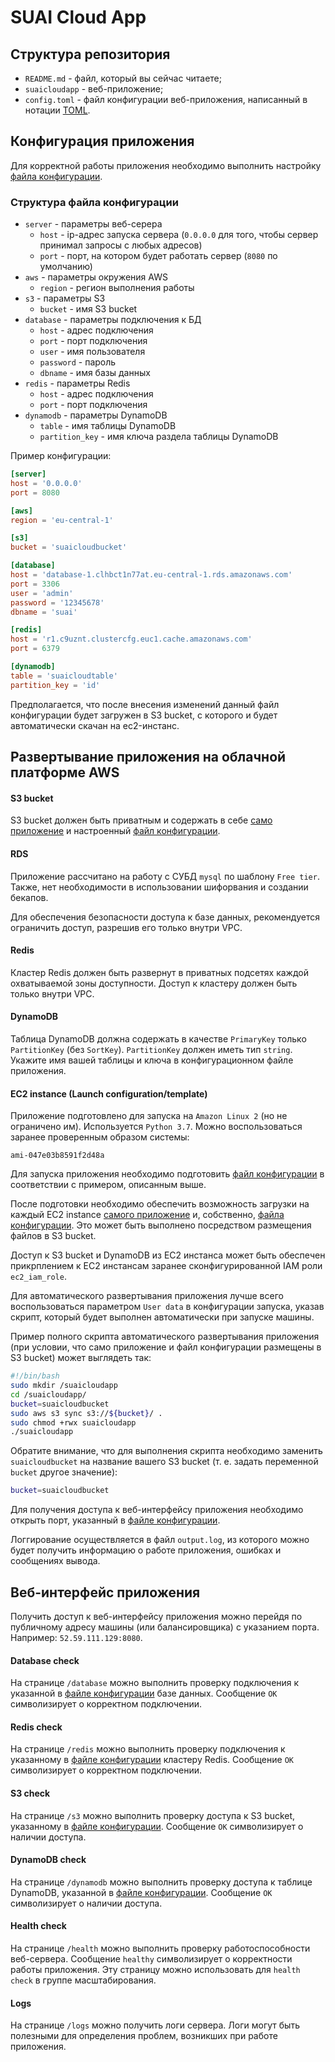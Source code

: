 # SUAI Cloud App

## Структура репозитория

* `README.md` - файл, который вы сейчас читаете;
* `suaicloudapp` - веб-приложение;
* `config.toml` - файл конфигурации веб-приложения, написанный в нотации [TOML](https://ru.wikipedia.org/wiki/TOML).

## Конфигурация приложения

Для корректной работы приложения необходимо выполнить настройку [файла конфигурации](config.toml).

### Структура файла конфигурации
* `server` - параметры веб-серера
  * `host` - ip-адрес запуска сервера (`0.0.0.0` для того, чтобы сервер принимал запросы с любых адресов)
  * `port` - порт, на котором будет работать сервер (`8080` по умолчанию)
* `aws` - параметры окружения AWS
  * `region` - регион выполнения работы
* `s3` - параметры S3
  * `bucket` - имя S3 bucket
* `database` - параметры подключения к БД
  * `host` - адрес подключения
  * `port` - порт подключения
  * `user` - имя пользователя
  * `password` - пароль
  * `dbname` - имя базы данных
* `redis` - параметры Redis
  * `host` - адрес подключения
  * `port` - порт подключения
* `dynamodb` - параметры DynamoDB
  * `table` - имя таблицы DynamoDB
  * `partition_key` - имя ключа раздела таблицы DynamoDB

Пример конфигурации:

```toml
[server]
host = '0.0.0.0'
port = 8080

[aws]
region = 'eu-central-1'

[s3]
bucket = 'suaicloudbucket'

[database]
host = 'database-1.clhbct1n77at.eu-central-1.rds.amazonaws.com'
port = 3306
user = 'admin'
password = '12345678'
dbname = 'suai'

[redis]
host = 'r1.c9uznt.clustercfg.euc1.cache.amazonaws.com'
port = 6379

[dynamodb]
table = 'suaicloudtable'
partition_key = 'id'
```

Предполагается, что после внесения изменений данный файл конфигурации будет загружен в S3 bucket, с которого и будет автоматически скачан на ec2-инстанс.

## Развертывание приложения на облачной платформе AWS

#### S3 bucket

S3 bucket должен быть приватным и содержать в себе [само приложение](suaicloudapp) и настроенный [файл конфигурации](config.toml).

#### RDS

Приложение рассчитано на работу с СУБД `mysql` по шаблону `Free tier`. Также, нет необходимости в использовании шифорвания и создании бекапов. 

Для обеспечения безопасности доступа к базе данных, рекомендуется ограничить доступ, разрешив его только внутри VPC.

#### Redis

Кластер Redis должен быть развернут в приватных подсетях каждой охватываемой зоны доступности. Доступ к кластеру должен быть только внутри VPC.

#### DynamoDB

Таблица DynamoDB должна содержать в качестве `PrimaryKey` только `PartitionKey` (без `SortKey`). `PartitionKey` должен иметь тип `string`. Укажите имя вашей таблицы и ключа в конфигурационном файле приложения.

#### EC2 instance (Launch configuration/template)

Приложение подготовлено для запуска на `Amazon Linux 2` (но не ограничено им). Используется `Python 3.7`.  Можно воспользоваться заранее проверенным образом системы:

```
ami-047e03b8591f2d48a
```

Для запуска приложения необходимо подготовить [файл конфигурации](config.toml) в соответствии с примером, описанным выше.

После подготовки необходимо обеспечить возможность загрузки на каждый EC2 instance [самого приложение](suaicloudapp) и, собственно, [файла конфигурации](config.toml). Это может быть выполнено посредством размещения файлов в S3 bucket.

Доступ к S3 bucket и DynamoDB из EC2 инстанса может быть обеспечен прикрплением к EC2 инстансам заранее сконфигурированной IAM роли `ec2_iam_role`.

Для автоматического развертывания приложения лучше всего воспользоваться параметром `User data` в конфигурации запуска, указав скрипт, который будет выполнен автоматически при запуске машины.

Пример полного скрипта автоматического развертывания приложения (при условии, что само приложение и файл конфигурации размещены в S3 bucket) может выглядеть так:

```bash
#!/bin/bash
sudo mkdir /suaicloudapp
cd /suaicloudapp/
bucket=suaicloudbucket
sudo aws s3 sync s3://${bucket}/ .
sudo chmod +rwx suaicloudapp
./suaicloudapp
```

Обратите внимание, что для выполнения скрипта необходимо заменить `suaicloudbucket` на название вашего S3 bucket (т. е. задать переменной `bucket` другое значение):

```bash
bucket=suaicloudbucket
```

Для получения доступа к веб-интерфейсу приложения необходимо открыть порт, указанный в [файле конфигурации](config.toml).

Логгирование осуществляется в файл `output.log`, из которого можно будет получить информацию о работе приложения, ошибках и сообщениях вывода.

## Веб-интерфейс приложения

Получить доступ к веб-интерфейсу приложения можно перейдя по публичному адресу машины (или балансировщика) с указанием порта. Например: `52.59.111.129:8080`.

#### Database check

На странице `/database` можно выполнить проверку подключения к указанной в [файле конфигурации](config.toml) базе данных. Сообщение `OK` символизирует о корректном подключении.

#### Redis check

На странице `/redis` можно выполнить проверку подключения к указанному в [файле конфигурации](config.toml) кластеру Redis. Сообщение `OK` символизирует о корректном подключении.

#### S3 check

На странице `/s3` можно выполнить проверку доступа к S3 bucket, указанному в [файле конфигурации](config.toml). Сообщение `OK` символизирует о наличии доступа.

#### DynamoDB check

На странице `/dynamodb` можно выполнить проверку доступа к таблице DynamoDB, указанной в [файле конфигурации](config.toml). Сообщение `OK` символизирует о наличии доступа.

#### Health check

На странице `/health` можно выполнить проверку работоспособности веб-сервера. Сообщение `healthy` символизирует о корректности работы приложения. Эту страницу можно использовать для `health check` в группе масштабирования.

#### Logs

На странице `/logs` можно получить логи сервера. Логи могут быть полезными для определения проблем, возникших при работе приложения.
